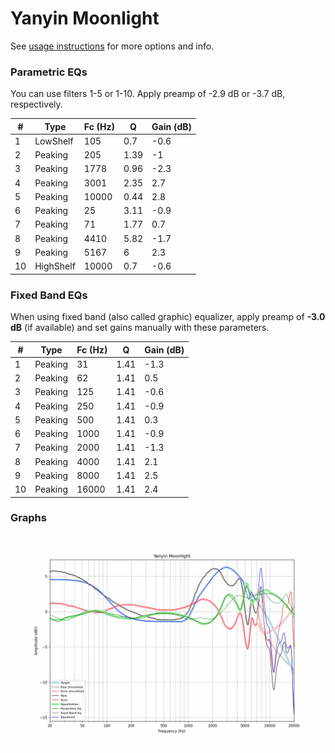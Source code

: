 # Yanyin Moonlight
See [usage instructions](https://github.com/jaakkopasanen/AutoEq#usage) for more options and info.

### Parametric EQs
You can use filters 1-5 or 1-10. Apply preamp of -2.9 dB or -3.7 dB, respectively.

|   # | Type      |   Fc (Hz) |    Q |   Gain (dB) |
|-----|-----------|-----------|------|-------------|
|   1 | LowShelf  |       105 | 0.7  |        -0.6 |
|   2 | Peaking   |       205 | 1.39 |        -1   |
|   3 | Peaking   |      1778 | 0.96 |        -2.3 |
|   4 | Peaking   |      3001 | 2.35 |         2.7 |
|   5 | Peaking   |     10000 | 0.44 |         2.8 |
|   6 | Peaking   |        25 | 3.11 |        -0.9 |
|   7 | Peaking   |        71 | 1.77 |         0.7 |
|   8 | Peaking   |      4410 | 5.82 |        -1.7 |
|   9 | Peaking   |      5167 | 6    |         2.3 |
|  10 | HighShelf |     10000 | 0.7  |        -0.6 |

### Fixed Band EQs
When using fixed band (also called graphic) equalizer, apply preamp of **-3.0 dB** (if available) and set gains manually with these parameters.

|   # | Type    |   Fc (Hz) |    Q |   Gain (dB) |
|-----|---------|-----------|------|-------------|
|   1 | Peaking |        31 | 1.41 |        -1.3 |
|   2 | Peaking |        62 | 1.41 |         0.5 |
|   3 | Peaking |       125 | 1.41 |        -0.6 |
|   4 | Peaking |       250 | 1.41 |        -0.9 |
|   5 | Peaking |       500 | 1.41 |         0.3 |
|   6 | Peaking |      1000 | 1.41 |        -0.9 |
|   7 | Peaking |      2000 | 1.41 |        -1.3 |
|   8 | Peaking |      4000 | 1.41 |         2.1 |
|   9 | Peaking |      8000 | 1.41 |         2.5 |
|  10 | Peaking |     16000 | 1.41 |         2.4 |

### Graphs
![](./Yanyin%20Moonlight.png)
